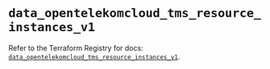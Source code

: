 # `data_opentelekomcloud_tms_resource_instances_v1`

Refer to the Terraform Registry for docs: [`data_opentelekomcloud_tms_resource_instances_v1`](https://registry.terraform.io/providers/opentelekomcloud/opentelekomcloud/1.36.48/docs/data-sources/tms_resource_instances_v1).
